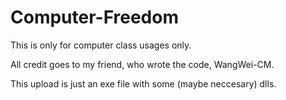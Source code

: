 # Computer-Freedom

This is only for computer class usages only.

All credit goes to my friend, who wrote the code, WangWei-CM.

This upload is just an exe file with some (maybe neccesary) dlls.
